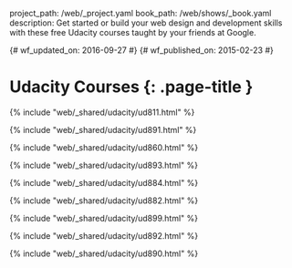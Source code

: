 project_path: /web/_project.yaml book_path: /web/shows/_book.yaml description: Get started or build your web design and development skills with these free Udacity courses taught by your friends at Google.

{# wf_updated_on: 2016-09-27 #} {# wf_published_on: 2015-02-23 #}

# Udacity Courses {: .page-title }

{% include "web/_shared/udacity/ud811.html" %}

{% include "web/_shared/udacity/ud891.html" %}

{% include "web/_shared/udacity/ud860.html" %}

{% include "web/_shared/udacity/ud893.html" %}

{% include "web/_shared/udacity/ud884.html" %}

{% include "web/_shared/udacity/ud882.html" %}

{% include "web/_shared/udacity/ud899.html" %}

{% include "web/_shared/udacity/ud892.html" %}

{% include "web/_shared/udacity/ud890.html" %}
